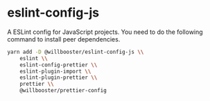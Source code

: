 # eslint-config-js

A ESLint config for JavaScript projects.
You need to do the following command to install peer dependencies.

```sh
yarn add -D @willbooster/eslint-config-js \\
    eslint \\
    eslint-config-prettier \\
    eslint-plugin-import \\
    eslint-plugin-prettier \\
    prettier \\
    @willbooster/prettier-config
```
